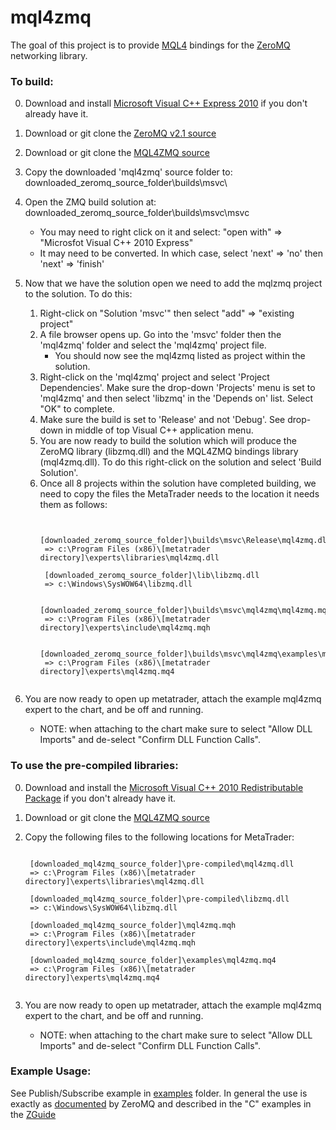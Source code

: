 # mql4zmq

The goal of this project is to provide [MQL4](http://docs.mql4.com/ "MQL4 documentation homepage.") bindings for the [ZeroMQ](http://zeromq.org/ "ZeroMQ homepage.") networking library. 

### To build:

0. Download and install [Microsoft Visual C++ Express 2010](http://go.microsoft.com/?linkid=9709949 "Microsoft's Visual C++ 2010 Express Download Link.") if you don't already have it. 

1. Download or git clone the [ZeroMQ v2.1 source](https://github.com/zeromq/zeromq2-1/ "ZeroMQ v2.1 github.")

2. Download or git clone the [MQL4ZMQ source](https://github.com/AustenConrad/mql4zmq/ "mql4zmq github.")

3. Copy the downloaded 'mql4zmq' source folder to: downloaded_zeromq_source_folder\builds\msvc\

4. Open the ZMQ build solution at: downloaded_zeromq_source_folder\builds\msvc\msvc
    * You may need to right click on it and select: "open with" => "Microsfot Visual C++ 2010 Express"
    * It may need to be converted. In which case, select 'next' => 'no' then 'next' => 'finish'

5. Now that we have the solution open we need to add the mqlzmq project to the solution. To do this:
    1. Right-click on "Solution 'msvc'" then select "add" => "existing project"
    2. A file browser opens up. Go into the 'msvc' folder then the 'mql4zmq' folder and select the 'mql4zmq' project file.
        - You should now see the mql4zmq listed as project within the solution.
    3. Right-click on the 'mql4zmq' project and select 'Project Dependencies'. Make sure the drop-down 'Projects' menu is set to 'mql4zmq' and then select 'libzmq' in the 'Depends on' list. Select "OK" to complete.
    4. Make sure the build is set to 'Release' and not 'Debug'. See drop-down in middle of top Visual C++ application menu. 
    5. You are now ready to build the solution which will produce the ZeroMQ library (libzmq.dll) and the MQL4ZMQ bindings library (mql4zmq.dll). To do this right-click on the solution and select 'Build Solution'.
    6. Once all 8 projects within the solution have completed building, we need to copy the files the MetaTrader needs to the location it needs them as follows:
		<pre><code>
		[downloaded_zeromq_source_folder]\builds\msvc\Release\mql4zmq.dll
		=> c:\Program Files (x86)\[metatrader directory]\experts\libraries\mql4zmq.dll
	
		[downloaded_zeromq_source_folder]\lib\libzmq.dll
		=> c:\Windows\SysWOW64\libzmq.dll
	
		[downloaded_zeromq_source_folder]\builds\msvc\mql4zmq\mql4zmq.mqh 
		=> c:\Program Files (x86)\[metatrader directory]\experts\include\mql4zmq.mqh	
	
		[downloaded_zeromq_source_folder]\builds\msvc\mql4zmq\examples\mql4zmq.mq4 
		=> c:\Program Files (x86)\[metatrader directory]\experts\mql4zmq.mq4
		</code></pre>

6. You are now ready to open up metatrader, attach the example mql4zmq expert to the chart, and be off and running.
    * NOTE: when attaching to the chart make sure to select "Allow DLL Imports" and de-select "Confirm DLL Function Calls".


### To use the pre-compiled libraries:

0. Download and install the [Microsoft Visual C++ 2010 Redistributable Package](http://www.microsoft.com/download/en/details.aspx?id=5555 "Microsoft Visual C++ 2010 Redistributable Package Download.") if you don't already have it.

1. Download or git clone the [MQL4ZMQ source](https://github.com/AustenConrad/mql4zmq/ "mql4zmq github.")

2. Copy the following files to the following locations for MetaTrader:
	<pre><code>
	[downloaded_mql4zmq_source_folder]\pre-compiled\mql4zmq.dll 
	=> c:\Program Files (x86)\[metatrader directory]\experts\libraries\mql4zmq.dll

	[downloaded_mql4zmq_source_folder]\pre-compiled\libzmq.dll 
	=> c:\Windows\SysWOW64\libzmq.dll

	[downloaded_mql4zmq_source_folder]\mql4zmq.mqh 
	=> c:\Program Files (x86)\[metatrader directory]\experts\include\mql4zmq.mqh

	[downloaded_mql4zmq_source_folder]\examples\mql4zmq.mq4 
	=> c:\Program Files (x86)\[metatrader directory]\experts\mql4zmq.mq4
	</code></pre>

3. You are now ready to open up metatrader, attach the example mql4zmq expert to the chart, and be off and running.
    * NOTE: when attaching to the chart make sure to select "Allow DLL Imports" and de-select "Confirm DLL Function Calls".


### Example Usage:

See Publish/Subscribe example in [examples](https://github.com/AustenConrad/mql4zmq/tree/master/examples "MQL4ZMQ Examples folder at Master.") folder. In general the use is exactly as [documented](http://api.zeromq.org/2-1:_start "ZeroMQ API Documentation.") by ZeroMQ and described in the "C" examples in the [ZGuide](http://zguide.zeromq.org/page:all "ZeroMQ ZGuide.")